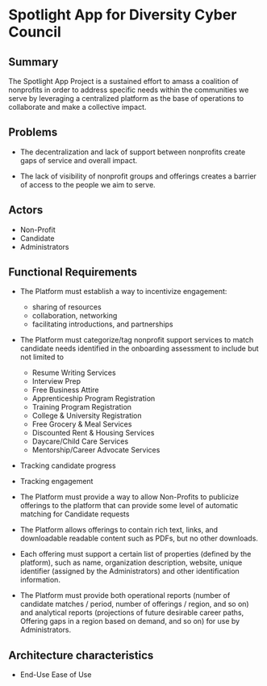 # Spotlight App for Diversity Cyber Council

## Summary
The Spotlight App Project is a sustained effort to amass a coalition of
nonprofits in order to address specific needs within the communities we serve by leveraging a
centralized platform as the base of operations to collaborate and make a collective impact.

## Problems
* The decentralization and lack of support between nonprofits create gaps
of service and overall impact.

* The lack of visibility of nonprofit groups and offerings creates a barrier of
access to the people we aim to serve.

## Actors

* Non-Profit
* Candidate
* Administrators


## Functional Requirements
* The Platform must establish a way to incentivize engagement: 
    * sharing of resources
    * collaboration, networking 
    * facilitating introductions, and partnerships

* The Platform must categorize/tag nonprofit support services to match candidate needs identified
in the onboarding assessment to include but not limited to
  * Resume Writing Services
  * Interview Prep
  * Free Business Attire
  * Apprenticeship Program Registration
  * Training Program Registration
  * College & University Registration
  * Free Grocery & Meal Services
  * Discounted Rent & Housing Services
  * Daycare/Child Care Services
  * Mentorship/Career Advocate Services
* Tracking candidate progress
* Tracking engagement
* The Platform must provide a way to allow Non-Profits to publicize offerings to the platform that
can provide some level of automatic matching for Candidate requests
* The Platform allows offerings to contain rich text, links, and downloadable readable content
such as PDFs, but no other downloads.
* Each offering must support a certain list of properties (defined by the platform), such as name,
organization description, website, unique identifier (assigned by the Administrators) and other
identification information.
* The Platform must provide both operational reports (number of candidate matches / period,
number of offerings / region, and so on) and analytical reports (projections of future desirable
career paths, Offering gaps in a region based on demand, and so on) for use by Administrators.


## Architecture characteristics
* End-Use Ease of Use